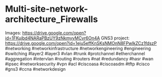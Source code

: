 # Multi-site-network-architecture_Firewalls
Images: https://drive.google.com/open?id=1FKujbd4NARaPBzUY9zNkmyvMCvr6On4A
GNS3 project: https://drive.google.com/open?id=1eju5effKnSKsNMOnN8FPwlkZCz1fdszP
#networking #networkinfrastructure #networkengineering #engineering #switching #layer2 #layer3 #vlan #trunk #protchannel #etherchannel #aggregation #intervlan #routing #routers #nat #redundancy #hasr #wan #ipsec #networksecurity #vpn #acl #ciscoasa #ciscoasdm #tftp #cisco #gns3 #ccna #networkdesign


